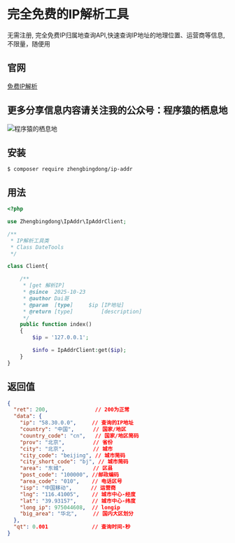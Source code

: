 
# 完全免费的IP解析工具

无需注册, 完全免费IP归属地查询API,快速查询IP地址的地理位置、运营商等信息,不限量，随便用


## 官网
<a href="https://ip.zhengbingdong.com" target="_blank">免费IP解析</a>

## 更多分享信息内容请关注我的公众号：程序猿的栖息地
![程序猿的栖息地](https://pic.zhengbingdong.com/topic/20231102/09ca8dff1123c9e96badb5500604b86c.jpg)

## 安装

```shell
$ composer require zhengbingdong/ip-addr
```

## 用法

```php
<?php

use Zhengbingdong\IpAddr\IpAddrClient;

/**
 * IP解析工具类
 * Class DateTools
 */

class Client{

    /**
     * [get 解析IP]
     * @since  2025-10-23
     * @author Dai哥
     * @param  [type]     $ip [IP地址]
     * @return [type]         [description]
     */
    public function index()
    {
        $ip = '127.0.0.1';

        $info = IpAddrClient:get($ip);
    }
}
```

## 返回值

```json
{
  "ret": 200,               // 200为正常
  "data": {
    "ip": "58.30.0.0",     // 查询的IP地址
    "country": "中国",      // 国家/地区
    "country_code": "cn",   // 国家/地区简码
    "prov": "北京",         // 省份
    "city": "北京",         // 城市
    "city_code": "beijing", // 城市简码
    "city_short_code": "bj", // 城市简码
    "area": "东城",         // 区县
    "post_code": "100000", //邮政编码
    "area_code": "010",    // 电话区号
    "isp": "中国移动",      // 运营商
    "lng": "116.41005",    // 城市中心-经度
    "lat": "39.93157",     // 城市中心-纬度
    "long_ip": 975044608,  // longip
    "big_area": "华北",     // 国内大区划分
  },
  "qt": 0.001              // 查询时间-秒
}
